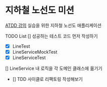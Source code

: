 # 지하철 노선도 미션
[ATDD 강의](https://edu.nextstep.camp/c/R89PYi5H) 실습을 위한 지하철 노선도 애플리케이션


TODO List
[] 성공하는 테스트 코드 먼저 작성하기
 - [x] LineTest
 - [x] LineServiceMockTest
 - [x] LineServiceTest

[] LineService 내 로직을 각 도메인 클래스에 옮기기
 - [] TDD 사이클로 리팩토링 작성해보기

